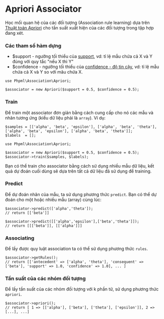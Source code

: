 # Apriori Associator

Học mối quan hệ của các đối tượng (Association rule learning) dựa trên [Thuật toán Apriori](https://en.wikipedia.org/wiki/Apriori_algorithm) cho tần suất xuất hiện của các đối tượng trong tập hợp đang xét.

### Các tham số hàm dựng

* $support - ngưỡng tối thiểu của [support](https://en.wikipedia.org/wiki/Association_rule_learning#Support), vd: tỉ lệ mẫu chứa cả X và Y đúng với quy tắc "nếu X thì Y"
* $confidence - ngưỡng tối thiểu của [confidence - độ tin cậy](https://en.wikipedia.org/wiki/Association_rule_learning#Confidence), vd: tỉ lệ mẫu chứa cả X và Y so với mãu chứa X.

```
use Phpml\Association\Apriori;

$associator = new Apriori($support = 0.5, $confidence = 0.5);
```

### Train

Để train một associator đơn giản bằng cách cung cấp cho nó các mẫu và nhãn tương ứng (kiểu dữ liệu phải là `array`). Ví dụ:

```
$samples = [['alpha', 'beta', 'epsilon'], ['alpha', 'beta', 'theta'], ['alpha', 'beta', 'epsilon'], ['alpha', 'beta', 'theta']];
$labels  = [];

use Phpml\Association\Apriori;

$associator = new Apriori($support = 0.5, $confidence = 0.5);
$associator->train($samples, $labels);
```

Bạn có thể train cho associator bằng cách sử dụng nhiều mẫu dữ liệu, kết quả dự đoán cuối dùng sẽ dựa trên tất cả dữ liệu đã sử dụng để training.

### Predict

Để dự đoán nhãn của mẫu, ta sử dụng phương thức `predict`. Bạn có thể dự đoán cho một hoặc nhiều mẫu (array) cùng lúc:

```
$associator->predict(['alpha','theta']);
// return [['beta']]

$associator->predict([['alpha','epsilon'],['beta','theta']]);
// return [[['beta']], [['alpha']]]
```

### Associating

Để lấy được quy luật association ta có thể sử dụng phương thức `rules`.

```
$associator->getRules();
// return [['antecedent' => ['alpha', 'theta'], 'consequent' => ['beta'], 'support' => 1.0, 'confidence' => 1.0], ... ]
```

### Tần suất của các nhóm đối tượng

Để lấy tần suất của các nhóm đối tượng với k phần tử, sử dụng phương thức `apriori`.

```
$associator->apriori();
// return [ 1 => [['alpha'], ['beta'], ['theta'], ['epsilon']], 2 => [...], ...]
```
